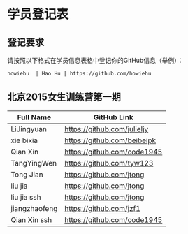 # 学员登记表

## 登记要求

请按照以下格式在学员信息表格中登记你的GitHub信息（举例）：

```markdown
howiehu  | Hao Hu | https://github.com/howiehu
```

## 北京2015女生训练营第一期

Full Name     | GitHub Link
------------------------|----------------------------------------------------------
LiJingyuan    | https://github.com/julieljy
xie bixia     | https://github.com/beibeipk
Qian Xin      | https://github.com/code1945
TangYingWen   | https://github.com/tyw123
Tong Jian     | https://github.com/jtong
liu  jia      | https://github.com/jtong
liu jia ssh   | https://github.com/jtong
jiangzhaofeng | https://github.com/jzf1
Qian Xin ssh  | https://github.com/code1945

